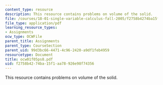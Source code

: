 ```yaml
---
content_type: resource
description: This resource contains problems on volume of the solid.
file: /courses/18-01-single-variable-calculus-fall-2005/f2758b4274ba15f1aa78926e98f74356_ocw01f05ps8.pdf
file_type: application/pdf
learning_resource_types:
- Assignments
ocw_type: OCWFile
parent_title: Assignments
parent_type: CourseSection
parent_uid: 99d3bc66-4471-4c96-2420-a9df1feb4959
resourcetype: Document
title: ocw01f05ps8.pdf
uid: f2758b42-74ba-15f1-aa78-926e98f74356
---
```

This resource contains problems on volume of the solid.

